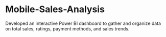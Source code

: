 # Mobile-Sales-Analysis
Developed an interactive Power BI dashboard to gather and organize data on total sales, ratings, payment methods, and sales trends.
